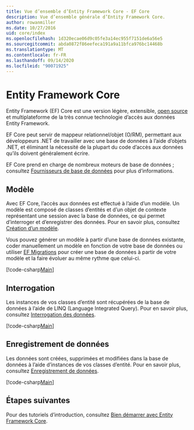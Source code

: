 ```yaml
---
title: Vue d’ensemble d’Entity Framework Core - EF Core
description: Vue d’ensemble générale d’Entity Framework Core.
author: rowanmiller
ms.date: 10/27/2016
uid: core/index
ms.openlocfilehash: 1d320ecae06d9c05fe3a14ec955f7151de6a56e5
ms.sourcegitcommit: abda0872f86eefeca191a9a11bfca976bc14468b
ms.translationtype: MT
ms.contentlocale: fr-FR
ms.lasthandoff: 09/14/2020
ms.locfileid: "90071925"
---
```

# <a name="entity-framework-core"></a>Entity Framework Core

Entity Framework (EF) Core est une version légère, extensible, [open source](https://github.com/aspnet/EntityFrameworkCore) et multiplateforme de la très connue technologie d’accès aux données Entity Framework.

EF Core peut servir de mappeur relationnel/objet (O/RM), permettant aux développeurs .NET de travailler avec une base de données à l’aide d’objets .NET, et éliminant la nécessité de la plupart du code d’accès aux données qu’ils doivent généralement écrire.

EF Core prend en charge de nombreux moteurs de base de données ; consultez [Fournisseurs de base de données](xref:core/providers/index) pour plus d’informations.

## <a name="the-model"></a>Modèle

Avec EF Core, l’accès aux données est effectué à l’aide d’un modèle. Un modèle est composé de classes d’entités et d’un objet de contexte représentant une session avec la base de données, ce qui permet d’interroger et d’enregistrer des données. Pour en savoir plus, consultez [Création d’un modèle](xref:core/modeling/index).

Vous pouvez générer un modèle à partir d’une base de données existante, coder manuellement un modèle en fonction de votre base de données ou utiliser [EF Migrations](xref:core/managing-schemas/migrations/index) pour créer une base de données à partir de votre modèle et la faire évoluer au même rythme que celui-ci.

[!code-csharp[Main](../../samples/core/Intro/Model.cs)]

## <a name="querying"></a>Interrogation

Les instances de vos classes d’entité sont récupérées de la base de données à l’aide de LINQ (Language Integrated Query). Pour en savoir plus, consultez [Interrogation des données](xref:core/querying/index).

[!code-csharp[Main](../../samples/core/Intro/Program.cs#Querying)]

## <a name="saving-data"></a>Enregistrement de données

Les données sont créées, supprimées et modifiées dans la base de données à l’aide d’instances de vos classes d’entité. Pour en savoir plus, consultez [Enregistrement de données](xref:core/saving/index).

[!code-csharp[Main](../../samples/core/Intro/Program.cs#SavingData)]

## <a name="next-steps"></a>Étapes suivantes

Pour des tutoriels d’introduction, consultez [Bien démarrer avec Entity Framework Core](xref:core/get-started/index).
